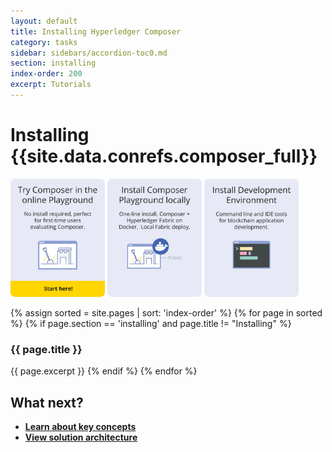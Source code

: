 ```yaml
---
layout: default
title: Installing Hyperledger Composer
category: tasks
sidebar: sidebars/accordion-toc0.md
section: installing
index-order: 200
excerpt: Tutorials
---
```


# Installing {{site.data.conrefs.composer_full}}

<a href="../installing/getting-started-with-playground.html"><img src='../assets/img/Install01.svg' width="30%"/></a> <a href="../installing/using-playground-locally.html"><img src='../assets/img/Install02.svg' width="30%"/></a> <a href="../installing/development-tools.html"><img src='../assets/img/Install03.svg' width="30%"/></a>

{% assign sorted = site.pages | sort: 'index-order' %}
{% for page in sorted %}
{% if page.section == 'installing' and page.title != "Installing" %}
### {{ page.title }}
{{ page.excerpt }}
{% endif %}
{% endfor %}

## What next?

* [**Learn about key concepts**](../introduction/key-concepts.html)
* [**View solution architecture**](../introduction/solution-architecture.html)
